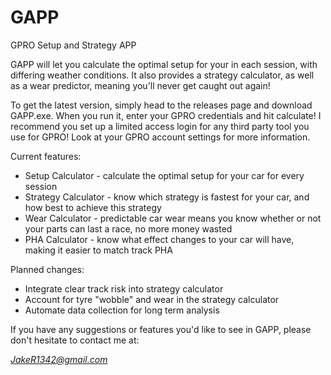 # GAPP
GPRO Setup and Strategy APP

GAPP will let you calculate the optimal setup for your in each session, with differing weather conditions.
It also provides a strategy calculator, as well as a wear predictor, meaning you'll never get caught out again!

To get the latest version, simply head to the releases page and download GAPP.exe. When you run it, enter your GPRO credentials and hit calculate!
I recommend you set up a limited access login for any third party tool you use for GPRO! Look at your GPRO account settings for more information.

Current features:
* Setup Calculator - calculate the optimal setup for your car for every session
* Strategy Calculator - know which strategy is fastest for your car, and how best to achieve this strategy
* Wear Calculator - predictable car wear means you know whether or not your parts can last a race, no more money wasted
* PHA Calculator - know what effect changes to your car will have, making it easier to match track PHA

Planned changes:
* Integrate clear track risk into strategy calculator
* Account for tyre "wobble" and wear in the strategy calculator
* Automate data collection for long term analysis

If you have any suggestions or features you'd like to see in GAPP, please don't hesitate to contact me at:

*JakeR1342@gmail.com*
